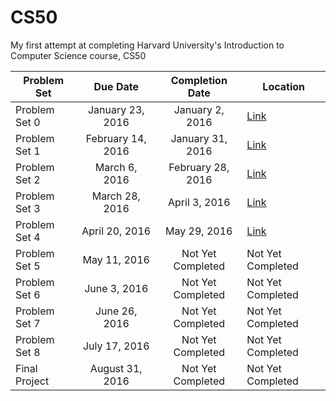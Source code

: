 # CS50
My first attempt at completing Harvard University's Introduction to Computer Science course, CS50


| Problem Set        | Due Date           | Completion Date           | Location  |
| ------------- |:-------------:|:-------------:| -----|
| Problem Set 0      | January 23, 2016   | January 2, 2016   | [Link](https://scratch.mit.edu/projects/92891209/) |
| Problem Set 1      | February 14, 2016  | January 31, 2016   | [Link](https://github.com/f43154/CS50/tree/master/pset1) |
| Problem Set 2      | March 6, 2016      | February 28, 2016   | [Link](https://github.com/f43154/CS50/tree/master/pset2) |
| Problem Set 3      | March 28, 2016     | April 3, 2016   | [Link](https://github.com/f43154/CS50/tree/master/pset3) |
| Problem Set 4      | April 20, 2016     | May 29, 2016   | [Link](https://github.com/f43154/CS50/tree/master/pset4) |
| Problem Set 5      | May 11, 2016       | Not Yet Completed   | Not Yet Completed |
| Problem Set 6      | June 3, 2016       | Not Yet Completed   | Not Yet Completed |
| Problem Set 7      | June 26, 2016      | Not Yet Completed   | Not Yet Completed |
| Problem Set 8      | July 17, 2016      | Not Yet Completed   | Not Yet Completed |
| Final Project      | August 31, 2016    | Not Yet Completed   | Not Yet Completed |
